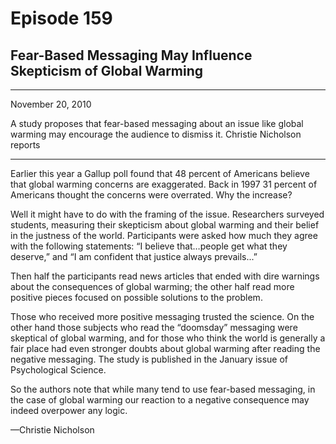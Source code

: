 # Episode 159

## Fear-Based Messaging May Influence Skepticism of Global Warming

---

November 20, 2010

A study proposes that fear-based messaging about an issue like global warming may encourage the audience to dismiss it. Christie Nicholson reports

---

Earlier this year a Gallup poll found that 48 percent of Americans believe that global warming concerns are exaggerated. Back in 1997 31 percent of Americans thought the concerns were overrated. Why the increase?

Well it might have to do with the framing of the issue. Researchers surveyed students, measuring their skepticism about global warming and their belief in the justness of the world. Participants were asked how much they agree with the following statements: “I believe that…people get what they deserve,” and “I am confident that justice always prevails...”

Then half the participants read news articles that ended with dire warnings about the consequences of global warming; the other half read more positive pieces focused on possible solutions to the problem.

Those who received more positive messaging trusted the science. On the other hand those subjects who read the “doomsday” messaging were skeptical of global warming, and for those who think the world is generally a fair place had even stronger doubts about global warming after reading the negative messaging. The study is published in the January issue of Psychological Science.

So the authors note that while many tend to use fear-based messaging, in the case of global warming our reaction to a negative consequence may indeed overpower any logic.

—Christie Nicholson

